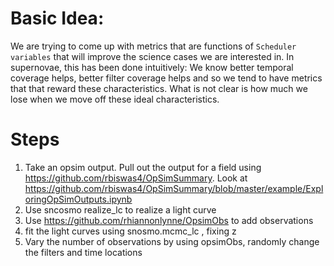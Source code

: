 # Basic Idea:

We are trying to come up with metrics that are functions of `Scheduler
variables` that will improve the science cases we are interested in. In supernovae, this has been done intuitively: We know better temporal coverage helps, better filter coverage helps and so we tend to have metrics that that reward these characteristics. What is not clear is how much we lose when we move off these ideal characteristics.

# Steps

1. Take an opsim output. Pull out the output for a field using https://github.com/rbiswas4/OpSimSummary. Look at https://github.com/rbiswas4/OpSimSummary/blob/master/example/ExploringOpSimOutputs.ipynb 
2. Use sncosmo realize_lc to realize a light curve
3. Use https://github.com/rhiannonlynne/OpsimObs to add observations
4. fit the light curves using snosmo.mcmc_lc , fixing z
5. Vary the number of observations by using opsimObs, randomly change the filters and time locations
